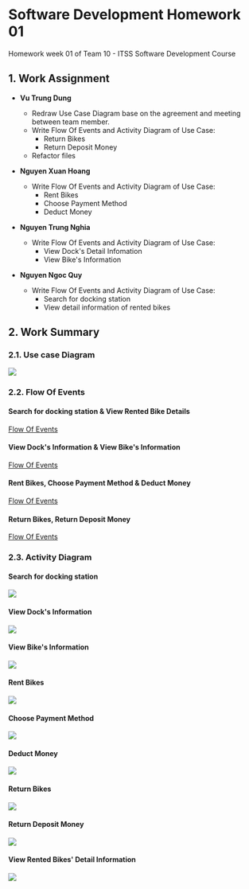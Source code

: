 # Software Development Homework 01
Homework week 01 of Team 10 -  ITSS Software Development Course
## 1. Work Assignment
- **Vu Trung Dung**
    + Redraw Use Case Diagram base on the agreement and meeting between team member.
    + Write Flow Of Events and Activity Diagram of Use Case:
        + Return Bikes
        + Return Deposit Money
    + Refactor files
- **Nguyen Xuan Hoang**
    + Write Flow Of Events and Activity Diagram of Use Case:
        + Rent Bikes
        + Choose Payment Method
        + Deduct Money

- **Nguyen Trung Nghia**
    + Write Flow Of Events and Activity Diagram of Use Case:
        + View Dock's Detail Infomation
        + View Bike's Information
- **Nguyen Ngoc Quy**
    + Write Flow Of Events and Activity Diagram of Use Case:
        + Search for docking station
        + View detail information of rented bikes
## 2. Work Summary
### 2.1. Use case Diagram 
![](./EcoBikeRental-UC.png)
### 2.2. Flow Of Events
#### Search for docking station & View Rented Bike Details
[Flow Of Events](./NguyenNgocQuy/Flow-of-events.pdf)
#### View Dock's Information & View Bike's Information
[Flow Of Events](./NguyenTrungNghia/FlowOfEvents.pdf)
#### Rent Bikes, Choose Payment Method & Deduct Money
[Flow Of Events](./NguyenXuanHoang/UseCase-Specitfication.pdf)
#### Return Bikes, Return Deposit Money
[Flow Of Events](./VuTrungDung/Flow-Of-Events.png)

### 2.3. Activity Diagram
#### Search for docking station
![](./NguyenNgocQuy/Search-for-a-docking-station.png)
#### View Dock's Information
![](./NguyenTrungNghia/avaiableBike.png)
#### View Bike's Information
![](./NguyenTrungNghia/detailBikeInfo.png)
#### Rent Bikes
![](./NguyenXuanHoang/Renting_Bike.png)
#### Choose Payment Method
![](./NguyenXuanHoang/Choose_Payment.png)
#### Deduct Money
![](./NguyenXuanHoang/Deduct_money.png)
#### Return Bikes
![](./VuTrungDung/Return-Bikes-Activity-Diagram.png)
#### Return Deposit Money
![](./VuTrungDung/Return-Deposit-Money.png)
#### View Rented Bikes' Detail Information
![](./NguyenNgocQuy/View-rented-bike-details.png)
